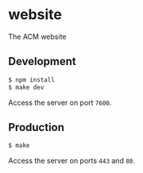 # website

The ACM website

## Development

```bash
$ npm install
$ make dev
```

Access the server on port `7600`.

## Production

```bash
$ make
```

Access the server on ports `443` and `80`.

